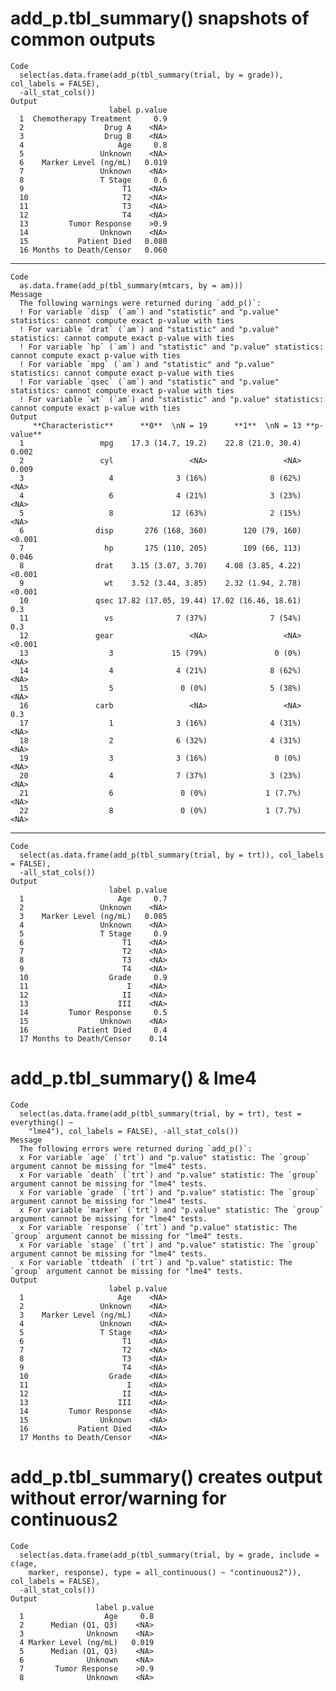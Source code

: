 # add_p.tbl_summary() snapshots of common outputs

    Code
      select(as.data.frame(add_p(tbl_summary(trial, by = grade)), col_labels = FALSE),
      -all_stat_cols())
    Output
                          label p.value
      1  Chemotherapy Treatment     0.9
      2                  Drug A    <NA>
      3                  Drug B    <NA>
      4                     Age     0.8
      5                 Unknown    <NA>
      6    Marker Level (ng/mL)   0.019
      7                 Unknown    <NA>
      8                 T Stage     0.6
      9                      T1    <NA>
      10                     T2    <NA>
      11                     T3    <NA>
      12                     T4    <NA>
      13         Tumor Response    >0.9
      14                Unknown    <NA>
      15           Patient Died   0.080
      16 Months to Death/Censor   0.060

---

    Code
      as.data.frame(add_p(tbl_summary(mtcars, by = am)))
    Message
      The following warnings were returned during `add_p()`:
      ! For variable `disp` (`am`) and "statistic" and "p.value" statistics: cannot compute exact p-value with ties
      ! For variable `drat` (`am`) and "statistic" and "p.value" statistics: cannot compute exact p-value with ties
      ! For variable `hp` (`am`) and "statistic" and "p.value" statistics: cannot compute exact p-value with ties
      ! For variable `mpg` (`am`) and "statistic" and "p.value" statistics: cannot compute exact p-value with ties
      ! For variable `qsec` (`am`) and "statistic" and "p.value" statistics: cannot compute exact p-value with ties
      ! For variable `wt` (`am`) and "statistic" and "p.value" statistics: cannot compute exact p-value with ties
    Output
         **Characteristic**      **0**  \nN = 19      **1**  \nN = 13 **p-value**
      1                 mpg    17.3 (14.7, 19.2)    22.8 (21.0, 30.4)       0.002
      2                 cyl                 <NA>                 <NA>       0.009
      3                   4              3 (16%)              8 (62%)        <NA>
      4                   6              4 (21%)              3 (23%)        <NA>
      5                   8             12 (63%)              2 (15%)        <NA>
      6                disp       276 (168, 360)        120 (79, 160)      <0.001
      7                  hp       175 (110, 205)        109 (66, 113)       0.046
      8                drat    3.15 (3.07, 3.70)    4.08 (3.85, 4.22)      <0.001
      9                  wt    3.52 (3.44, 3.85)    2.32 (1.94, 2.78)      <0.001
      10               qsec 17.82 (17.05, 19.44) 17.02 (16.46, 18.61)         0.3
      11                 vs              7 (37%)              7 (54%)         0.3
      12               gear                 <NA>                 <NA>      <0.001
      13                  3             15 (79%)               0 (0%)        <NA>
      14                  4              4 (21%)              8 (62%)        <NA>
      15                  5               0 (0%)              5 (38%)        <NA>
      16               carb                 <NA>                 <NA>         0.3
      17                  1              3 (16%)              4 (31%)        <NA>
      18                  2              6 (32%)              4 (31%)        <NA>
      19                  3              3 (16%)               0 (0%)        <NA>
      20                  4              7 (37%)              3 (23%)        <NA>
      21                  6               0 (0%)             1 (7.7%)        <NA>
      22                  8               0 (0%)             1 (7.7%)        <NA>

---

    Code
      select(as.data.frame(add_p(tbl_summary(trial, by = trt)), col_labels = FALSE),
      -all_stat_cols())
    Output
                          label p.value
      1                     Age     0.7
      2                 Unknown    <NA>
      3    Marker Level (ng/mL)   0.085
      4                 Unknown    <NA>
      5                 T Stage     0.9
      6                      T1    <NA>
      7                      T2    <NA>
      8                      T3    <NA>
      9                      T4    <NA>
      10                  Grade     0.9
      11                      I    <NA>
      12                     II    <NA>
      13                    III    <NA>
      14         Tumor Response     0.5
      15                Unknown    <NA>
      16           Patient Died     0.4
      17 Months to Death/Censor    0.14

# add_p.tbl_summary() & lme4

    Code
      select(as.data.frame(add_p(tbl_summary(trial, by = trt), test = everything() ~
        "lme4"), col_labels = FALSE), -all_stat_cols())
    Message
      The following errors were returned during `add_p()`:
      x For variable `age` (`trt`) and "p.value" statistic: The `group` argument cannot be missing for "lme4" tests.
      x For variable `death` (`trt`) and "p.value" statistic: The `group` argument cannot be missing for "lme4" tests.
      x For variable `grade` (`trt`) and "p.value" statistic: The `group` argument cannot be missing for "lme4" tests.
      x For variable `marker` (`trt`) and "p.value" statistic: The `group` argument cannot be missing for "lme4" tests.
      x For variable `response` (`trt`) and "p.value" statistic: The `group` argument cannot be missing for "lme4" tests.
      x For variable `stage` (`trt`) and "p.value" statistic: The `group` argument cannot be missing for "lme4" tests.
      x For variable `ttdeath` (`trt`) and "p.value" statistic: The `group` argument cannot be missing for "lme4" tests.
    Output
                          label p.value
      1                     Age    <NA>
      2                 Unknown    <NA>
      3    Marker Level (ng/mL)    <NA>
      4                 Unknown    <NA>
      5                 T Stage    <NA>
      6                      T1    <NA>
      7                      T2    <NA>
      8                      T3    <NA>
      9                      T4    <NA>
      10                  Grade    <NA>
      11                      I    <NA>
      12                     II    <NA>
      13                    III    <NA>
      14         Tumor Response    <NA>
      15                Unknown    <NA>
      16           Patient Died    <NA>
      17 Months to Death/Censor    <NA>

# add_p.tbl_summary() creates output without error/warning for continuous2

    Code
      select(as.data.frame(add_p(tbl_summary(trial, by = grade, include = c(age,
        marker, response), type = all_continuous() ~ "continuous2")), col_labels = FALSE),
      -all_stat_cols())
    Output
                       label p.value
      1                  Age     0.8
      2      Median (Q1, Q3)    <NA>
      3              Unknown    <NA>
      4 Marker Level (ng/mL)   0.019
      5      Median (Q1, Q3)    <NA>
      6              Unknown    <NA>
      7       Tumor Response    >0.9
      8              Unknown    <NA>

